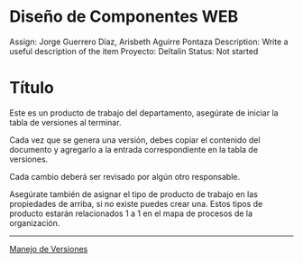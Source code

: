 # Diseño de Componentes WEB

Assign: Jorge Guerrero Díaz, Arisbeth Aguirre Pontaza
Description: Write a useful description of the item
Proyecto: Deltalin
Status: Not started

# Título

Este es un producto de trabajo del departamento, asegúrate de iniciar la tabla de versiones al terminar.

Cada vez que se genera una versión, debes copiar el contenido del documento y agregarlo a la entrada correspondiente en la tabla de versiones.

Cada cambio deberá ser revisado por algún otro responsable.

Asegúrate también de asignar el tipo de producto de trabajo en las propiedades de arriba, si no existe puedes crear una. Estos tipos de producto estarán relacionados 1 a 1 en el mapa de procesos de la organización.

---

[Manejo de Versiones](Disen%CC%83o%20de%20Componentes%20WEB%20267ce3fffcd54118b3f5fee4f7cd55e6/Manejo%20de%20Versiones%20f6423a4aeff14c64b07b9e43a38f7e52.md)